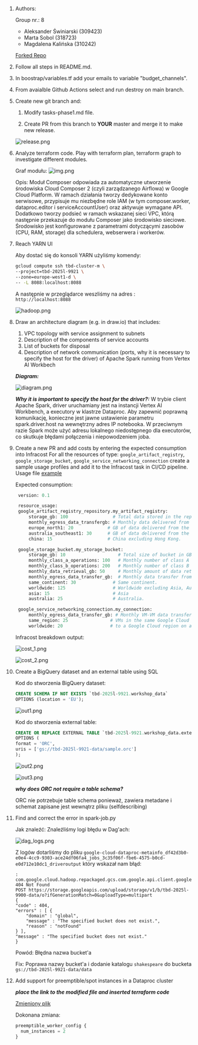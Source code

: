 1. Authors:

   Group nr.: 8
   - Aleksander Świniarski (309423)
   - Marta Sobol (318723)
   - Magdalena Kalińska (310242)

   [Forked Repo](https://github.com/AleksanderSwiniarski/tbd-workshop-1)

2. Follow all steps in README.md.

3. In boostrap/variables.tf add your emails to variable "budget_channels".

4. From avaialble Github Actions select and run destroy on main branch.

5. Create new git branch and:
    1. Modify tasks-phase1.md file.

    2. Create PR from this branch to **YOUR** master and merge it to make new release.

    ![release.png](doc/figures/release.png)

6. Analyze terraform code. Play with terraform plan, terraform graph to investigate different modules.

    Graf modułu:
    ![img.png](doc/figures/graph.png)

    Opis:
    Moduł Composer odpowiada za automatyczne utworzenie środowiska Cloud Composer 2 (czyli zarządzanego Airflowa) w Google Cloud Platform. W ramach działania tworzy dedykowane konto serwisowe, przypisuje mu niezbędne role IAM (w tym composer.worker, dataproc.editor i serviceAccountUser) oraz aktywuje wymagane API. Dodatkowo tworzy podsieć w ramach wskazanej sieci VPC, którą następnie przekazuje do modułu Composer jako środowisko sieciowe. Środowisko jest konfigurowane z parametrami dotyczącymi zasobów (CPU, RAM, storage) dla schedulera, webserwera i workerów.

7. Reach YARN UI

    Aby dostać się do konsoli YARN użyliśmy komendy:

    ``` bash
    gcloud compute ssh tbd-cluster-m \
    --project=tbd-2025l-9921 \
    --zone=europe-west1-d \
    -- -L 8088:localhost:8088
    ```

    A następnie w przeglądarce weszliśmy na adres : ```http://localhost:8088```

    ![hadoop.png](doc/figures/hadoop_yarn_ui.png)

8. Draw an architecture diagram (e.g. in draw.io) that includes:
    1. VPC topology with service assignment to subnets
    2. Description of the components of service accounts
    3. List of buckets for disposal
    4. Description of network communication (ports, why it is necessary to specify the host for the driver) of Apache Spark running from Vertex AI Workbech

    ***Diagram:***

    ![diagram.png](doc/figures/Diagram_task_8.png)

    ***Why it is important to specify the host for the driver?:***
    W trybie client Apache Spark, driver uruchamiany jest na instancji Vertex AI Workbench, a executory w klastrze Dataproc. Aby zapewnić poprawną komunikację, konieczne jest jawne ustawienie parametru spark.driver.host na wewnętrzny adres IP notebooka. W przeciwnym razie Spark może użyć adresu lokalnego niedostępnego dla executorów, co skutkuje błędami połączenia i niepowodzeniem joba.

9. Create a new PR and add costs by entering the expected consumption into Infracost
For all the resources of type: `google_artifact_registry`, `google_storage_bucket`, `google_service_networking_connection`
create a sample usage profiles and add it to the Infracost task in CI/CD pipeline. Usage file [example](https://github.com/infracost/infracost/blob/master/infracost-usage-example.yml)

   Expected consumption:

   ```terraform
    version: 0.1

    resource_usage:
    google_artifact_registry_repository.my_artifact_registry:
        storage_gb: 100                 # Total data stored in the repository in GB
        monthly_egress_data_transfergb: # Monthly data delivered from the artifact registry repository in GB. You can specify any number of Google Cloud regions below, replacing - for  e.g.:
        europe_north1: 20             # GB of data delivered from the artifact registry to europe-north1.
        australia_southeast1: 30      # GB of data delivered from the artifact registry to australia-southeast1.
        china: 15                     # China excluding Hong Kong.

    google_storage_bucket.my_storage_bucket:
        storage_gb: 10                    # Total size of bucket in GB.
        monthly_class_a_operations: 100   # Monthly number of class A operations (object adds, bucket/object list).
        monthly_class_b_operations: 200   # Monthly number of class B operations (object gets, retrieve bucket/object metadata).
        monthly_data_retrieval_gb: 50     # Monthly amount of data retrieved in GB.
        monthly_egress_data_transfer_gb:  # Monthly data transfer from Cloud Storage to the following, in GB:
        same_continent: 30              # Same continent.
        worldwide: 125                  # Worldwide excluding Asia, Australia.
        asia: 15                        # Asia
        australia: 25                   # Australia.

    google_service_networking_connection.my_connection:
        monthly_egress_data_transfer_gb: # Monthly VM-VM data transfer from VPN gateway to the following, in GB:
        same_region: 25                # VMs in the same Google Cloud region.
        worldwide: 20                  # to a Google Cloud region on another continent.
   ```

   Infracost breakdown output:

   ![cost_1.png](doc/figures/cost_1.png)

   ![cost_2.png](doc/figures/cost_2.png)

10. Create a BigQuery dataset and an external table using SQL

    Kod do stworzenia BigQuery dataset:

    ```SQL
    CREATE SCHEMA IF NOT EXISTS `tbd-2025l-9921.workshop_data`
    OPTIONS (location = 'EU');
    ```

    ![out1.png](doc/figures/workshop_data_output.png)

    Kod do stworzenia external table:

    ```SQL
    CREATE OR REPLACE EXTERNAL TABLE `tbd-2025l-9921.workshop_data.external_table_orc`
    OPTIONS (
    format = 'ORC',
    uris = ['gs://tbd-2025l-9921-data/sample.orc']
    );
    ```

    ![out2.png](doc/figures/external_table_output.png)

    ![out3.png](doc/figures/external_table_view.png)

    ***why does ORC not require a table schema?***

    ORC nie potrzebuje table schema ponieważ, zawiera metadane i schemat zapisane jest wewnątrz pliku (selfdescribing)

11. Find and correct the error in spark-job.py

    Jak znaleźć:
    Znaleźliśmy logi błędu w Dag'ach:

    ![dag_logs.png](doc/figures/logi_dagi.png)

    Z logów dotarliśmy do pliku ```google-cloud-dataproc-metainfo_df42d3b0-e0e4-4cc9-9303-ace24df06fa4_jobs_3c35f06f-fbe6-4575-b0cd-e0d712e10dc1_driveroutput``` który wskazał nam błąd:

    ``` gcp
    : com.google.cloud.hadoop.repackaged.gcs.com.google.api.client.googleapis.json.GoogleJsonResponseException: 404 Not Found
    POST https://storage.googleapis.com/upload/storage/v1/b/tbd-2025l-9900-data/o?ifGenerationMatch=0&uploadType=multipart
    {
    "code" : 404,
    "errors" : [ {
        "domain" : "global",
        "message" : "The specified bucket does not exist.",
        "reason" : "notFound"
    } ],
    "message" : "The specified bucket does not exist."
    }
    ```

    Powód:
    Błędna nazwa bucket'a

    Fix:
    Poprawa nazwy bucket'a i dodanie katalogu ```shakespeare``` do bucketa ```gs://tbd-2025l-9921-data/data```

12. Add support for preemptible/spot instances in a Dataproc cluster

    ***place the link to the modified file and inserted terraform code***

    [Zmieniony plik](modules/dataproc/main.tf)

    Dokonana zmiana:

    ``` terraform
    preemptible_worker_config {
      num_instances = 2
    }
    ```
